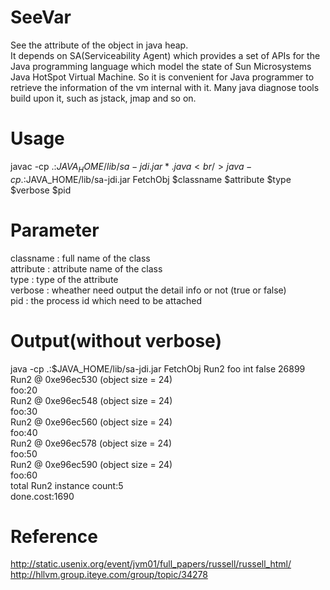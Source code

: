SeeVar
======

See the attribute of the object in java heap. <br />
It depends on SA(Serviceability Agent) which provides a set of APIs for the Java programming language which model the state of Sun Microsystems Java HotSpot Virtual Machine. So it is convenient for Java programmer to retrieve the information of the vm internal with it. Many java diagnose tools build upon it, such as jstack, jmap and so on.

# Usage

javac -cp .:$JAVA_HOME/lib/sa-jdi.jar *.java <br />
java -cp .:$JAVA_HOME/lib/sa-jdi.jar FetchObj $classname $attribute $type $verbose $pid <br />


# Parameter

classname : full name of the class <br />
attribute : attribute name of the class <br />
type : type of the attribute <br />
verbose : wheather need output the detail info or not (true or false) <br />
pid : the process id which need to be attached <br />

# Output(without verbose)
java -cp .:$JAVA_HOME/lib/sa-jdi.jar FetchObj Run2 foo int false 26899 <br />
Run2 @ 0xe96ec530 (object size = 24) <br />
foo:20 <br />
Run2 @ 0xe96ec548 (object size = 24) <br />
foo:30 <br />
Run2 @ 0xe96ec560 (object size = 24) <br />
foo:40 <br />
Run2 @ 0xe96ec578 (object size = 24) <br />
foo:50 <br />
Run2 @ 0xe96ec590 (object size = 24) <br />
foo:60 <br />
total Run2 instance count:5 <br />
done.cost:1690 <br />

# Reference

http://static.usenix.org/event/jvm01/full_papers/russell/russell_html/ <br />
http://hllvm.group.iteye.com/group/topic/34278 <br />

